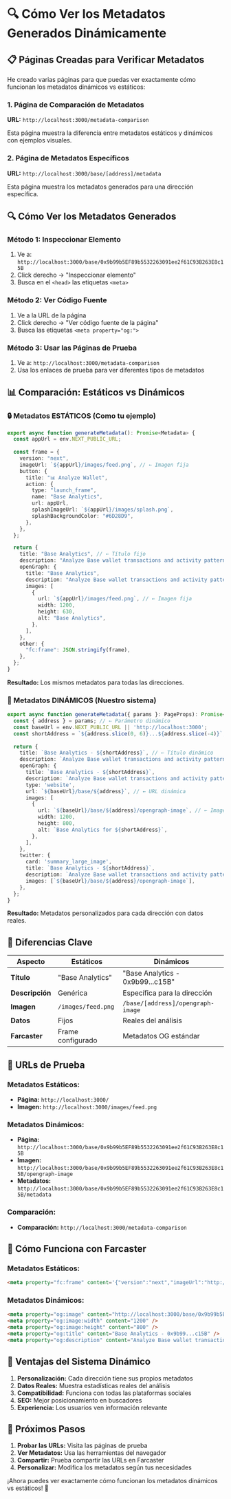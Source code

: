 # 🔍 Cómo Ver los Metadatos Generados Dinámicamente

## 📋 Páginas Creadas para Verificar Metadatos

He creado varias páginas para que puedas ver exactamente cómo funcionan los metadatos dinámicos vs estáticos:

### **1. Página de Comparación de Metadatos**
**URL:** `http://localhost:3000/metadata-comparison`

Esta página muestra la diferencia entre metadatos estáticos y dinámicos con ejemplos visuales.

### **2. Página de Metadatos Específicos**
**URL:** `http://localhost:3000/base/[address]/metadata`

Esta página muestra los metadatos generados para una dirección específica.

## 🔍 **Cómo Ver los Metadatos Generados**

### **Método 1: Inspeccionar Elemento**
1. Ve a: `http://localhost:3000/base/0x9b99b5EF89b5532263091ee2f61C93B263E8c15B`
2. Click derecho → "Inspeccionar elemento"
3. Busca en el `<head>` las etiquetas `<meta>`

### **Método 2: Ver Código Fuente**
1. Ve a la URL de la página
2. Click derecho → "Ver código fuente de la página"
3. Busca las etiquetas `<meta property="og:">`

### **Método 3: Usar las Páginas de Prueba**
1. Ve a: `http://localhost:3000/metadata-comparison`
2. Usa los enlaces de prueba para ver diferentes tipos de metadatos

## 📊 **Comparación: Estáticos vs Dinámicos**

### **🔒 Metadatos ESTÁTICOS (Como tu ejemplo)**
```typescript
export async function generateMetadata(): Promise<Metadata> {
  const appUrl = env.NEXT_PUBLIC_URL;
  
  const frame = {
    version: "next",
    imageUrl: `${appUrl}/images/feed.png`, // ← Imagen fija
    button: {
      title: "📊 Analyze Wallet",
      action: {
        type: "launch_frame",
        name: "Base Analytics",
        url: appUrl,
        splashImageUrl: `${appUrl}/images/splash.png`,
        splashBackgroundColor: "#6D28D9",
      },
    },
  };

  return {
    title: "Base Analytics", // ← Título fijo
    description: "Analyze Base wallet transactions and activity patterns", // ← Descripción fija
    openGraph: {
      title: "Base Analytics",
      description: "Analyze Base wallet transactions and activity patterns",
      images: [
        {
          url: `${appUrl}/images/feed.png`, // ← Imagen fija
          width: 1200,
          height: 630,
          alt: "Base Analytics",
        },
      ],
    },
    other: {
      "fc:frame": JSON.stringify(frame),
    },
  };
}
```

**Resultado:** Los mismos metadatos para todas las direcciones.

### **🔄 Metadatos DINÁMICOS (Nuestro sistema)**
```typescript
export async function generateMetadata({ params }: PageProps): Promise<Metadata> {
  const { address } = params; // ← Parámetro dinámico
  const baseUrl = env.NEXT_PUBLIC_URL || 'http://localhost:3000';
  const shortAddress = `${address.slice(0, 6)}...${address.slice(-4)}`; // ← Dirección corta
  
  return {
    title: `Base Analytics - ${shortAddress}`, // ← Título dinámico
    description: `Analyze Base wallet transactions and activity patterns for ${shortAddress}`, // ← Descripción dinámica
    openGraph: {
      title: `Base Analytics - ${shortAddress}`,
      description: `Analyze Base wallet transactions and activity patterns for ${shortAddress}`,
      type: 'website',
      url: `${baseUrl}/base/${address}`, // ← URL dinámica
      images: [
        {
          url: `${baseUrl}/base/${address}/opengraph-image`, // ← Imagen dinámica
          width: 1200,
          height: 800,
          alt: `Base Analytics for ${shortAddress}`,
        },
      ],
    },
    twitter: {
      card: 'summary_large_image',
      title: `Base Analytics - ${shortAddress}`,
      description: `Analyze Base wallet transactions and activity patterns for ${shortAddress}`,
      images: [`${baseUrl}/base/${address}/opengraph-image`],
    },
  };
}
```

**Resultado:** Metadatos personalizados para cada dirección con datos reales.

## 🎯 **Diferencias Clave**

| Aspecto | Estáticos | Dinámicos |
|---------|-----------|-----------|
| **Título** | "Base Analytics" | "Base Analytics - 0x9b99...c15B" |
| **Descripción** | Genérica | Específica para la dirección |
| **Imagen** | `/images/feed.png` | `/base/[address]/opengraph-image` |
| **Datos** | Fijos | Reales del análisis |
| **Farcaster** | Frame configurado | Metadatos OG estándar |

## 🔗 **URLs de Prueba**

### **Metadatos Estáticos:**
- **Página:** `http://localhost:3000/`
- **Imagen:** `http://localhost:3000/images/feed.png`

### **Metadatos Dinámicos:**
- **Página:** `http://localhost:3000/base/0x9b99b5EF89b5532263091ee2f61C93B263E8c15B`
- **Imagen:** `http://localhost:3000/base/0x9b99b5EF89b5532263091ee2f61C93B263E8c15B/opengraph-image`
- **Metadatos:** `http://localhost:3000/base/0x9b99b5EF89b5532263091ee2f61C93B263E8c15B/metadata`

### **Comparación:**
- **Comparación:** `http://localhost:3000/metadata-comparison`

## 📱 **Cómo Funciona con Farcaster**

### **Metadatos Estáticos:**
```html
<meta property="fc:frame" content='{"version":"next","imageUrl":"http://localhost:3000/images/feed.png","button":{"title":"📊 Analyze Wallet","action":{"type":"launch_frame","name":"Base Analytics","url":"http://localhost:3000","splashImageUrl":"http://localhost:3000/images/splash.png","splashBackgroundColor":"#6D28D9"}}}' />
```

### **Metadatos Dinámicos:**
```html
<meta property="og:image" content="http://localhost:3000/base/0x9b99b5EF89b5532263091ee2f61C93B263E8c15B/opengraph-image" />
<meta property="og:image:width" content="1200" />
<meta property="og:image:height" content="800" />
<meta property="og:title" content="Base Analytics - 0x9b99...c15B" />
<meta property="og:description" content="Analyze Base wallet transactions and activity patterns for 0x9b99...c15B" />
```

## 🚀 **Ventajas del Sistema Dinámico**

1. **Personalización:** Cada dirección tiene sus propios metadatos
2. **Datos Reales:** Muestra estadísticas reales del análisis
3. **Compatibilidad:** Funciona con todas las plataformas sociales
4. **SEO:** Mejor posicionamiento en buscadores
5. **Experiencia:** Los usuarios ven información relevante

## 📝 **Próximos Pasos**

1. **Probar las URLs:** Visita las páginas de prueba
2. **Ver Metadatos:** Usa las herramientas del navegador
3. **Compartir:** Prueba compartir las URLs en Farcaster
4. **Personalizar:** Modifica los metadatos según tus necesidades

¡Ahora puedes ver exactamente cómo funcionan los metadatos dinámicos vs estáticos! 🎉
